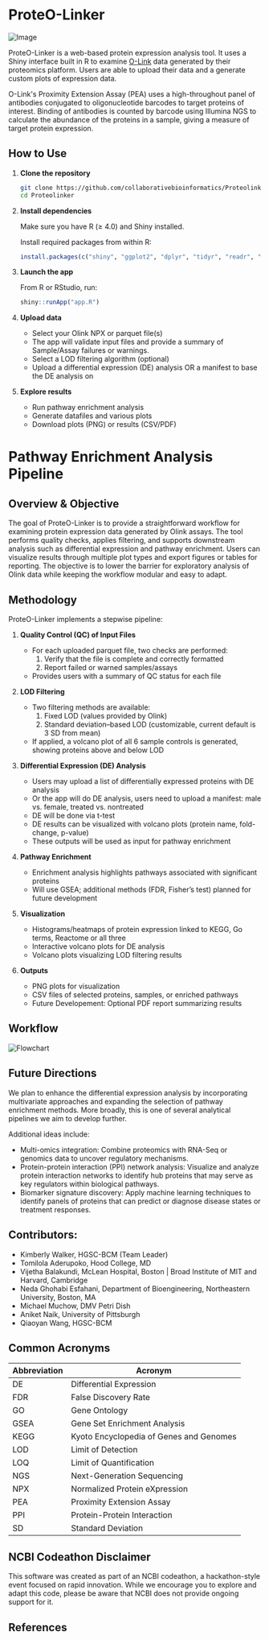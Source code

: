 # ProteO-Linker
![Image](proteolinker_icon.png)

ProteO-Linker is a web-based protein expression analysis tool. It uses a Shiny interface built in R to examine [O-Link](https://olink.com/) data generated by their proteomics platform. Users are able to upload their data and a generate custom plots of expression data.

O-Link's Proximity Extension Assay (PEA) uses a high-throughout panel of antibodies conjugated to oligonucleotide barcodes to target proteins of interest. Binding of antibodies is counted by barcode using Illumina NGS to calculate the abundance of the proteins in a sample, giving a measure of target protein expression.

## How to Use

1. **Clone the repository**
   ```bash
   git clone https://github.com/collaborativebioinformatics/Proteolinker.git
   cd Proteolinker
   ```

2. **Install dependencies**

   Make sure you have R (≥ 4.0) and Shiny installed.

   Install required packages from within R:
   ```r
   install.packages(c("shiny", "ggplot2", "dplyr", "tidyr", "readr", "ComplexHeatmap", "OlinkAnalyze", "gridExtra", "grid", "purrr", "DT", "plotly"))
   ```

3. **Launch the app**

   From R or RStudio, run:
   ```r
   shiny::runApp("app.R")
   ```
4. **Upload data**
   - Select your Olink NPX or parquet file(s)
   - The app will validate input files and provide a summary of Sample/Assay failures or warnings.
   - Select a LOD filtering algorithm (optional)
   - Upload a differential expression (DE) analysis OR a manifest to base the DE analysis on

5. **Explore results**
   - Run pathway enrichment analysis
   - Generate datafiles and various plots
   - Download plots (PNG) or results (CSV/PDF)

# Pathway Enrichment Analysis Pipeline

## Overview & Objective

The goal of ProteO-Linker is to provide a straightforward workflow for examining protein expression data generated by Olink assays. The tool performs quality checks, applies filtering, and supports downstream analysis such as differential expression and pathway enrichment. Users can visualize results through multiple plot types and export figures or tables for reporting. The objective is to lower the barrier for exploratory analysis of Olink data while keeping the workflow modular and easy to adapt.

## Methodology

ProteO-Linker implements a stepwise pipeline:

1. **Quality Control (QC) of Input Files**
   - For each uploaded parquet file, two checks are performed:
     1. Verify that the file is complete and correctly formatted  
     2. Report failed or warned samples/assays  
   - Provides users with a summary of QC status for each file  

2. **LOD Filtering**
   - Two filtering methods are available:
     1. Fixed LOD (values provided by Olink)  
     2. Standard deviation–based LOD (customizable, current default is 3 SD from mean)  
   - If applied, a volcano plot of all 6 sample controls is generated, showing proteins above and below LOD  

3. **Differential Expression (DE) Analysis**
   - Users may upload a list of differentially expressed proteins with DE analysis
   - Or the app will do DE analysis, users need to upload a manifest: male vs. female, treated vs. nontreated
   - DE will be done via t-test  
   - DE results can be visualized with volcano plots (protein name, fold-change, p-value)  
   - These outputs will be used as input for pathway enrichment  

4. **Pathway Enrichment**
   - Enrichment analysis highlights pathways associated with significant proteins  
   - Will use GSEA; additional methods (FDR, Fisher’s test) planned for future development  

5. **Visualization**
   - Histograms/heatmaps of protein expression linked to KEGG, Go terms, Reactome or all three  
   - Interactive volcano plots for DE analysis
   - Volcano plots visualizing LOD filtering results   

6. **Outputs**
   - PNG plots for visualization  
   - CSV files of selected proteins, samples, or enriched pathways  
   - Future Developement: Optional PDF report summarizing results  

## Workflow
![Flowchart](Diagram_color_v5.png)


## Future Directions
We plan to enhance the differential expression analysis by incorporating multivariate approaches and expanding the selection of pathway enrichment methods. More broadly, this is one of several analytical pipelines we aim to develop further.

Additional ideas include:
+ Multi-omics integration: Combine proteomics with RNA-Seq or genomics data to uncover regulatory mechanisms.
+ Protein-protein interaction (PPI) network analysis: Visualize and analyze protein interaction networks to identify hub proteins that may serve as key regulators within biological pathways.
+ Biomarker signature discovery: Apply machine learning techniques to identify panels of proteins that can predict or diagnose disease states or treatment responses.

     
## Contributors: 

- Kimberly Walker, HGSC-BCM (Team Leader)
- Tomilola Aderupoko, Hood College, MD
- Vijetha Balakundi, McLean Hospital, Boston  | Broad Institute of MIT and Harvard, Cambridge
- Neda Ghohabi Esfahani, Department of Bioengineering, Northeastern University, Boston, MA 
- Michael Muchow, DMV Petri Dish
- Aniket Naik, University of Pittsburgh
- Qiaoyan Wang, HGSC-BCM

## Common Acronyms
Abbreviation  | Acronym
------------- | -------------
DE  | Differential Expression
FDR | False Discovery Rate
GO | Gene Ontology
GSEA | Gene Set Enrichment Analysis
KEGG | Kyoto Encyclopedia of Genes and Genomes
LOD | Limit of Detection
LOQ | Limit of Quantification
NGS | Next-Generation Sequencing
NPX | Normalized Protein eXpression
PEA | Proximity Extension Assay
PPI | Protein-Protein Interaction
SD | Standard Deviation

## NCBI Codeathon Disclaimer
This software was created as part of an NCBI codeathon, a hackathon-style event focused on rapid innovation. While we encourage you to explore and adapt this code, please be aware that NCBI does not provide ongoing support for it.

## References
